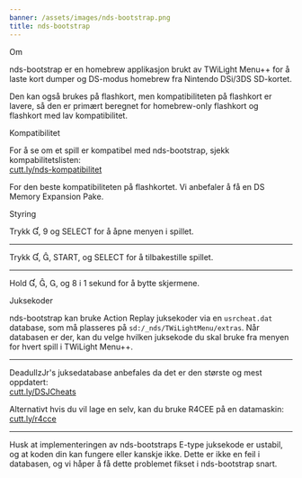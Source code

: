 ```yaml
---
banner: /assets/images/nds-bootstrap.png
title: nds-bootstrap
---
```


<div id="about" class="section-title">Om</div>
<div class="section-body">
    <p>
        nds-bootstrap er en homebrew applikasjon brukt av TWiLight Menu++ for å laste kort dumper og DS-modus homebrew fra Nintendo DSi/3DS SD-kortet.
    </p>
    <p>
        Den kan også brukes på flashkort, men kompatibiliteten på flashkort er lavere, så den er primært beregnet for homebrew-only flashkort og flashkort med lav kompatibilitet.
    </p>
</div>

<div id="compatibility" class="section-title">Kompatibilitet</div>
<div class="section-body">
    <p>
        For å se om et spill er kompatibel med nds-bootstrap, sjekk kompabilitetslisten:<br><a href="https://cutt.ly/nds-compatibility">cutt.ly/nds-kompatibilitet</a>
    </p>
    <p>
        For den beste kompatibiliteten på flashkortet. Vi anbefaler å få en DS Memory Expansion Pake.
    </p>
</div>

<div id="controls" class="section-title">Styring</div>
<div class="section-body">
    <p class="mb-0">
        Trykk &#xE004;, &#xE07A; og SELECT for å åpne menyen i spillet.
    </p>
    <hr>
    <p class="mb-0">
        Trykk &#xE004;, &#xE005;, START, og SELECT for å tilbakestille spillet.
    </p>
    <hr>
    <p class="mb-0">
        Hold &#xE004;, &#xE005;, &#xE002;, og &#xE079; i 1 sekund for å bytte skjermene.
    </p>
</div>

<div id="cheats" class="section-title">Juksekoder</div>
<div class="section-body">
    <p>
        nds-bootstrap kan bruke Action Replay juksekoder via en <code>usrcheat.dat</code> database, som må plasseres på <code>sd:/_nds/TWiLightMenu/extras</code>. Når databasen er der, kan du velge hvilken juksekode du skal bruke fra menyen for hvert spill i TWiLight Menu++.
    </p>
    <hr>
    <p>
        DeadullzJr's juksedatabase anbefales da det er den største og mest oppdatert:<br><a href="https://cutt.ly/DSJCheats">cutt.ly/DSJCheats</a>
    </p>
    <p>
        Alternativt hvis du vil lage en selv, kan du bruke R4CEE på en datamaskin:<br><a href="https://cutt.ly/r4cce">cutt.ly/r4cce</a>
    </p>
    <hr>
    <p>
        Husk at implementeringen av nds-bootstraps E-type juksekode er ustabil, og at koden din kan fungere eller kanskje ikke. Dette er ikke en feil i databasen, og vi håper å få dette problemet fikset i nds-bootstrap snart.
    </p>
</div>
